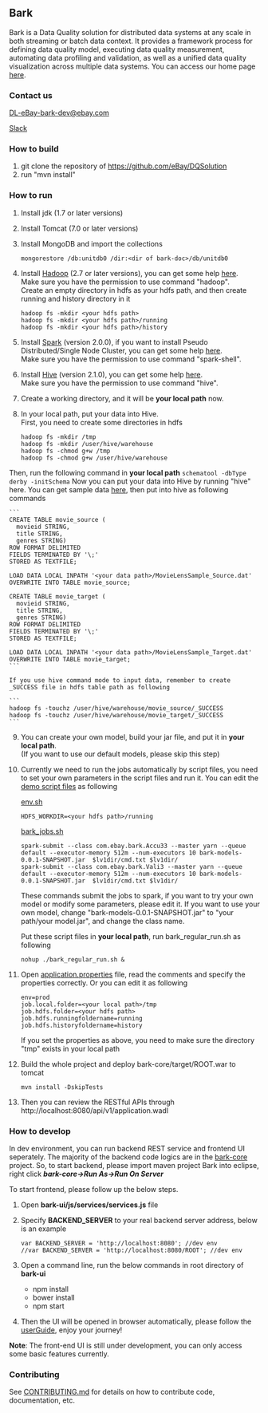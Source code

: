 ## Bark

Bark is a Data Quality solution for distributed data systems at any scale in both streaming or batch data context. It provides a framework process for defining data quality model, executing data quality measurement, automating data profiling and validation, as well as a unified data quality visualization across multiple data systems. You can access our home page [here](https://ebay.github.io/DQSolution/).


### Contact us
[DL-eBay-bark-dev@ebay.com](mailto://DL-eBay-bark-dev@ebay.com)

[Slack](https://ebay-eng.slack.com/messages/ebaysf-bark/)

### How to build
1. git clone the repository of https://github.com/eBay/DQSolution
2. run "mvn install"

### How to run
1. Install jdk (1.7 or later versions)
2. Install Tomcat (7.0 or later versions)
3. Install MongoDB and import the collections
	```
	mongorestore /db:unitdb0 /dir:<dir of bark-doc>/db/unitdb0
	```

4. Install [Hadoop](http://mirror.stjschools.org/public/apache/hadoop/common/hadoop-2.7.2/hadoop-2.7.2.tar.gz) (2.7 or later versions), you can get some help [here](https://hadoop.apache.org/docs/r2.7.2/hadoop-project-dist/hadoop-common/SingleCluster.html).  
Make sure you have the permission to use command "hadoop".   
Create an empty directory in hdfs as your hdfs path, and then create running and history directory in it
    ```
    hadoop fs -mkdir <your hdfs path>
    hadoop fs -mkdir <your hdfs path>/running
    hadoop fs -mkdir <your hdfs path>/history
    ```
5. Install [Spark](http://www.webhostingjams.com/mirror/apache/spark/spark-2.0.0/spark-2.0.0-bin-hadoop2.7.tgz) (version 2.0.0), if you want to install Pseudo Distributed/Single Node Cluster, you can get some help [here](http://why-not-learn-something.blogspot.com/2015/06/spark-installation-pseudo.html).  
Make sure you have the permission to use command "spark-shell".
6. Install [Hive](http://mirrors.koehn.com/apache/hive/hive-2.1.0/apache-hive-2.1.0-bin.tar.gz) (version 2.1.0), you can get some help [here](https://cwiki.apache.org/confluence/display/Hive/GettingStarted#GettingStarted-RunningHive).  
Make sure you have the permission to use command "hive".
7. Create a working directory, and it will be **your local path** now.
8. In your local path, put your data into Hive.  
First, you need to create some directories in hdfs
    ```
    hadoop fs -mkdir /tmp
    hadoop fs -mkdir /user/hive/warehouse
    hadoop fs -chmod g+w /tmp
    hadoop fs -chmod g+w /user/hive/warehouse
    ```
Then, run the following command in **your local path**
    ```
    schematool -dbType derby -initSchema
    ```
Now you can put your data into Hive by running "hive" here. You can get sample data [here](https://github.com/eBay/DQSolution/tree/master/bark-doc/hive), then put into hive as following commands

    ```
    CREATE TABLE movie_source (
      movieid STRING,
      title STRING,
      genres STRING)
    ROW FORMAT DELIMITED
    FIELDS TERMINATED BY '\;'
    STORED AS TEXTFILE;

    LOAD DATA LOCAL INPATH '<your data path>/MovieLensSample_Source.dat' OVERWRITE INTO TABLE movie_source;

    CREATE TABLE movie_target (
      movieid STRING,
      title STRING,
      genres STRING)
    ROW FORMAT DELIMITED
    FIELDS TERMINATED BY '\;'
    STORED AS TEXTFILE;

    LOAD DATA LOCAL INPATH '<your data path>/MovieLensSample_Target.dat' OVERWRITE INTO TABLE movie_target;
    ```
    
    If you use hive command mode to input data, remember to create _SUCCESS file in hdfs table path as following
    
    ```
    hadoop fs -touchz /user/hive/warehouse/movie_source/_SUCCESS
    hadoop fs -touchz /user/hive/warehouse/movie_target/_SUCCESS
    ```
9. You can create your own model, build your jar file, and put it in **your local path**.  
(If you want to use our default models, please skip this step)
10. Currently we need to run the jobs automatically by script files, you need to set your own parameters in the script files and run it. You can edit the [demo script files](https://github.com/eBay/DQSolution/tree/master/bark-doc/hive/script/) as following

    [env.sh](https://github.com/eBay/DQSolution/tree/master/bark-doc/hive/script/env.sh)
    ```
    HDFS_WORKDIR=<your hdfs path>/running
    ```

    [bark_jobs.sh](https://github.com/eBay/DQSolution/tree/master/bark-doc/hive/script/bark_jobs.sh)
    ```
    spark-submit --class com.ebay.bark.Accu33 --master yarn --queue default --executor-memory 512m --num-executors 10 bark-models-0.0.1-SNAPSHOT.jar  $lv1dir/cmd.txt $lv1dir/
    spark-submit --class com.ebay.bark.Vali3 --master yarn --queue default --executor-memory 512m --num-executors 10 bark-models-0.0.1-SNAPSHOT.jar  $lv1dir/cmd.txt $lv1dir/
    ```

    These commands submit the jobs to spark, if you want to try your own model or modify some parameters, please edit it. 
    If you want to use your own model, change "bark-models-0.0.1-SNAPSHOT.jar" to "your path/your model.jar", and change the class name.  
    
    Put these script files in **your local path**, run bark_regular_run.sh as following
    ```
    nohup ./bark_regular_run.sh &
    ```

11. Open [application.properties](https://github.com/eBay/DQSolution/tree/master/bark-core/src/main/resources/application.properties) file, read the comments and specify the properties correctly. Or you can edit it as following
    ```
    env=prod
    job.local.folder=<your local path>/tmp
    job.hdfs.folder=<your hdfs path>
    job.hdfs.runningfoldername=running
    job.hdfs.historyfoldername=history
    ```
    If you set the properties as above, you need to make sure the directory "tmp" exists in your local path
12. Build the whole project and deploy bark-core/target/ROOT.war to tomcat
    ```
    mvn install -DskipTests
    ```
13. Then you can review the RESTful APIs through http://localhost:8080/api/v1/application.wadl

### How to develop
In dev environment, you can run backend REST service and frontend UI seperately. The majority of the backend code logics are in the [bark-core](https://github.com/eBay/DQSolution/tree/master/bark-core) project. So, to start backend, please import maven project Bark into eclipse, right click ***bark-core->Run As->Run On Server***

To start frontend, please follow up the below steps.

1. Open **bark-ui/js/services/services.js** file

2. Specify **BACKEND_SERVER** to your real backend server address, below is an example

    ```
    var BACKEND_SERVER = 'http://localhost:8080'; //dev env
    //var BACKEND_SERVER = 'http://localhost:8080/ROOT'; //dev env
    ```

3. Open a command line, run the below commands in root directory of **bark-ui**

   - npm install
   - bower install
   - npm start

4. Then the UI will be opened in browser automatically, please follow the [userGuide](https://github.com/eBay/DQSolution/tree/master/bark-doc/userguide.md), enjoy your journey!

**Note**: The front-end UI is still under development, you can only access some basic features currently.


### Contributing

See [CONTRIBUTING.md](CONTRIBUTING.md) for details on how to contribute code, documentation, etc.
